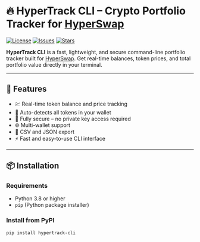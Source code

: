 # 🔥 HyperTrack CLI – Crypto Portfolio Tracker for [HyperSwap](https://hyperswap.exchange)

[![License](https://img.shields.io/github/license/yourusername/hypertrack-cli.svg)](LICENSE)
[![Issues](https://img.shields.io/github/issues/yourusername/hypertrack-cli.svg)](https://github.com/yourusername/hypertrack-cli/issues)
[![Stars](https://img.shields.io/github/stars/yourusername/hypertrack-cli.svg)](https://github.com/yourusername/hypertrack-cli/stargazers)

**HyperTrack CLI** is a fast, lightweight, and secure command-line portfolio tracker built for [HyperSwap](https://hyperswap.exchange). Get real-time balances, token prices, and total portfolio value directly in your terminal.

---

## 🚀 Features

- 💹 Real-time token balance and price tracking  
- 🧠 Auto-detects all tokens in your wallet  
- 🔐 Fully secure – no private key access required  
- 🌐 Multi-wallet support  
- 🧾 CSV and JSON export  
- ⚡ Fast and easy-to-use CLI interface  

---

## 📦 Installation

### Requirements

- Python 3.8 or higher
- `pip` (Python package installer)

### Install from PyPI

```bash
pip install hypertrack-cli
